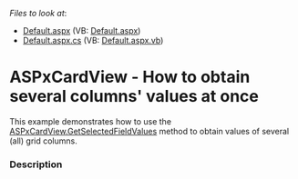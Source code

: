 <!-- default file list -->
*Files to look at*:

* [Default.aspx](./CS/Default.aspx) (VB: [Default.aspx](./VB/Default.aspx))
* [Default.aspx.cs](./CS/Default.aspx.cs) (VB: [Default.aspx.vb](./VB/Default.aspx.vb))
<!-- default file list end -->
# ASPxCardView - How to obtain several columns' values at once


This example demonstrates how to use the <a href="https://documentation.devexpress.com/#AspNet/DevExpressWebASPxCardView_GetSelectedFieldValuestopic">ASPxCardView.GetSelectedFieldValues</a> method to obtain values of several (all) grid columns.


<h3>Description</h3>

&nbsp;

<br/>


